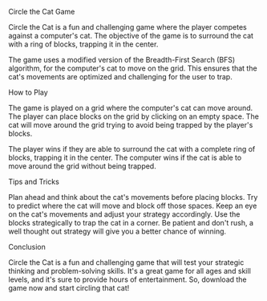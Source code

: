 Circle the Cat Game

Circle the Cat is a fun and challenging game where the player competes against a computer's cat. The objective of the game is to surround the cat with a ring of blocks, trapping it in the center.

The game uses a modified version of the Breadth-First Search (BFS) algorithm, for the computer's cat to move on the grid. This ensures that the cat's movements are optimized and challenging for the user to trap.

How to Play

The game is played on a grid where the computer's cat can move around. The player can place blocks on the grid by clicking on an empty space. The cat will move around the grid trying to avoid being trapped by the player's blocks.

The player wins if they are able to surround the cat with a complete ring of blocks, trapping it in the center. The computer wins if the cat is able to move around the grid without being trapped.

Tips and Tricks

Plan ahead and think about the cat's movements before placing blocks.
Try to predict where the cat will move and block off those spaces.
Keep an eye on the cat's movements and adjust your strategy accordingly.
Use the blocks strategically to trap the cat in a corner.
Be patient and don't rush, a well thought out strategy will give you a better chance of winning.

Conclusion

Circle the Cat is a fun and challenging game that will test your strategic thinking and problem-solving skills. It's a great game for all ages and skill levels, and it's sure to provide hours of entertainment. So, download the game now and start circling that cat!
